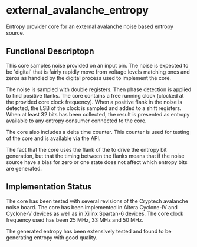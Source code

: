 external_avalanche_entropy
==========================

Entropy provider core for an external avalanche noise based entropy source.

## Functional Descriptopn ##

This core samples noise provided on an input pin. The noise is expected
to be 'digital' that is fairly rapidly move from voltage levels
matching ones and zeros as handled by the digital process used to
implement the core.

The noise is sampled with double registers. Then phase detection is
applied to find positive flanks. The core contains a free running clock
(clocked at the provided core clock frequency). When a positive flank in
the noise is detected, the LSB of the clock is sampled and added to a
shift registers. When at least 32 bits has been collected, the result is
presented as entropy available to any entropy consumer connected to the
core.

The core also includes a delta time counter. This counter is used for
testing of the core and is available via the API.

The fact that the core uses the flank of the to drive the entropy bit
generation, but that the timing between the flanks means that if
the noise source have a bias for zero or one state does not affect which
entropy bits are generated.


## Implementation Status ##

The core has been tested with several revisions of the Cryptech
avalanche noise board. The core has been implemented in Altera
Cyclone-IV and Cyclone-V devices as well as in Xilinx Spartan-6
devices. The core clock frequency used has been 25 MHz, 33 MHz and 50
MHz.

The generated entropy has been extensively tested and found to be
generating entropy with good quality.

